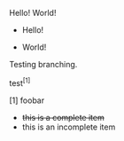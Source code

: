Hello!
World!

* Hello!

* World!

Testing branching.


test<sup>[1]</sup>

[1] foobar

* ~~this is a complete item~~
* this is an incomplete item
